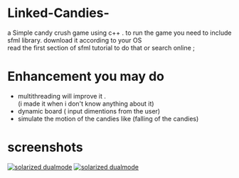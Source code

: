 # Linked-Candies-
a Simple candy crush game using c++ .
to run the game you need to include sfml library.
download it according to your OS  
read the first section of sfml tutorial to do that
or search online ; 
# Enhancement you may do
 - multithreading will improve it .<br />
   (i made it when  i don't know anything about it)<br />
- dynamic board ( input dimentions from the user) <br />
- simulate the motion of the candies like (falling of the candies)<br />
# screenshots
  
[![solarized dualmode](https://github.com/Abdalrahman323/candy-crush-game/blob/master/Screenshots/1.jpg)](screenshot1)
[![solarized dualmode](https://github.com/Abdalrahman323/candy-crush-game/blob/master/Screenshots/6.jpg)](screenshot2)

